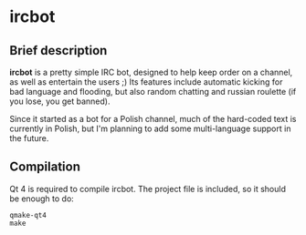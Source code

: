 # ircbot

## Brief description

**ircbot** is a pretty simple IRC bot, designed to help keep order on a channel, as well as entertain the users ;) Its features include automatic kicking for bad language and flooding, but also random chatting and russian roulette (if you lose, you get banned).

Since it started as a bot for a Polish channel, much of the hard-coded text is currently in Polish, but I'm planning to add some multi-language support in the future.

## Compilation

Qt 4 is required to compile ircbot. The project file is included, so it should be enough to do:

```
qmake-qt4
make
```

